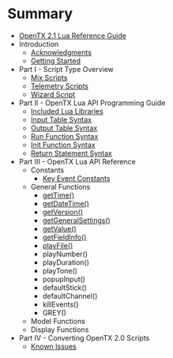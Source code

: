 # Summary

* [OpenTX 2.1 Lua Reference Guide](README.md)
* Introduction
   * [Acknowledgments](acknowledgments.md)
   * [Getting Started](getting_started.md)
* Part I - Script Type Overview
   * [Mix Scripts](mix.md)
   * [Telemetry Scripts](telemetry.md)
   * [Wizard Script](wizard.md)
* Part II - OpenTX Lua API Programming Guide
   * [Included Lua Libraries](included_lua_libraries.md)
   * [Input Table Syntax](input_table_syntax.md)
   * [Output Table Syntax](output_table_syntax.md)
   * [Run Function Syntax](run_function_syntax.md)
   * [Init Function Syntax](init_function_syntax.md)
   * [Return Statement Syntax](return_statement_syntax.md)
* Part III - OpenTX Lua API Reference
   * Constants
       * [Key Event Constants](key_events.md)
   * General Functions
       * [getTime()](gettime.md)
       * [getDateTime()](getdatetime.md)
       * [getVersion()](getversion.md)
       * [getGeneralSettings()](getgeneralsettings.md)
       * [getValue()](getvalue_function.md)
       * [getFieldInfo()](getfieldinfo_function.md)
       * [playFile()](playfile.md)
       * playNumber()
       * playDuration()
       * playTone()
       * popupInput()
       * defaultStick()
       * defaultChannel()
       * killEvents()
       * GREY()
   * Model Functions
   * Display Functions
* Part IV - Converting OpenTX 2.0 Scripts
   * [Known Issues](known_issues.md)

